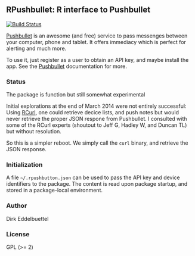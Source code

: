 ## RPushbullet: R interface to Pushbullet

[![Build Status](https://travis-ci.org/eddelbuettel/rpushbullet.png)](https://travis-ci.org/eddelbuettel/rpushbullet)

[Pushbullet](http://www.pushbullet.com) is an awesome (and free) service to
pass messenges between your computer, phone and tablet.  It offers immediacy
which is perfect for alerting and much more.

To use it, just register as a user to obtain an API key, and maybe install
the app.  See the [Pushbullet](http://www.pushbullet.com) documentation for more.

### Status

The package is function but still somewhat experimental

Initial explorations at the end of March 2014 were not entirely successful:
Using [RCurl](http://cran.rstudio.com/package=RCurl), one could retrieve
decice lists, and push notes but would never retrieve the proper JSON respone
from Pushbullet. I consulted with some of the RCurl experts (shoutout to Jeff
G, Hadley W, and Duncan TL) but without resolution.

So this is a simpler reboot. We simply call the `curl` binary, and retrieve
the JSON response.

### Initialization

A  file `~/.rpushbutton.json` can be used to pass the API key and device
identifiers to the package.  The content is read upon package startup, and
stored in a package-local environment.

### Author

Dirk Eddelbuettel

### License

GPL (>= 2)

